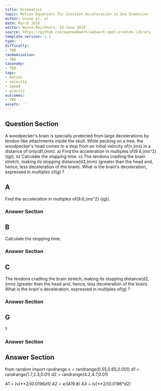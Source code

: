 ```yaml
---
title: Kinematics
topic: Motion Equations for Constant Acceleration in One Dimension
author: Urone et. al
date: March 2018
editor: Wynne Reichheld, 18 June 2018
source: https://github.com/openwebwork/webwork-open-problem-library
template_version: 1.1
type: ''
difficulty:
- TBD
randomization:
- TBD
taxonomy:
- TBD
tags:
- motion
- velocity
- speed
- gravity
outcomes:
- TBD
assets: ''
---
```


## Question Section 

A woodpecker's brain is specially protected from large decelerations by tendon-like attachments inside the skull. While pecking on a tree, the woodpecker's head comes to a stop from an initial velocity of(v,(ms) in a distance of only(d1,(mm).
a) Find the acceleration in multiples of(9.8,(ms^2) ((g)).
b) Calculate the stopping time.
c) The tendons cradling the brain stretch, making its stopping distance(d2,(mm) (greater than the head and, hence, less deceleration of the brain). What is the brain's deceleration, expressed in multiples of(g) ?

## A
Find the acceleration in multiples of(9.8,(ms^2) ((g)).
### Answer Section
## B
Calculate the stopping time.
### Answer Section
## C
The tendons cradling the brain stretch, making its stopping distance(d2,(mm) (greater than the head and, hence, less deceleration of the brain). What is the brain's deceleration, expressed in multiples of(g) ?
### Answer Section
## G
?
### Answer Section


## Answer Section

from random import randrange
v = randrange(0.55,0.65,0.001)
d1 = randrange(1.7,2.3,0.01)
d2 = randrange(4.2,4.7,0.01)

A1 = (v)**2/(0.0196*d1)
A2 = v/(A1*9.8)
A3 = (v)**2/(0.0196*d2)